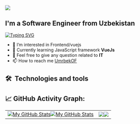 <h1>
  <img src="https://readme-typing-svg.demolab.com/?font=Handjet&duration=4000&weight=700&size=31&repeat=false&color=FCFFFE&width=600&pause=950&lines=Howdy, fellow!👋, I'm Umrbek">
</h1>

<h2> I'm a Software Engineer from Uzbekistan </h2>

<a href="https://git.io/typing-svg"><img src="https://readme-typing-svg.demolab.com?font=REM&size=25&pause=300&color=F6F6F6BC&width=900&height=60&lines=My+first+programming+language+I+learned+was+C%2B%2B.%7C;I'm+focusing+on+building+eCommerce+softwares.;I'm+focusing+on+building+eCommerce+softwares.;I+love+web+development." alt="Typing SVG" /></a>

- 👀 I’m interested in Frontend/vuejs <br>
- 🌱 Currently learning JavaScript framework <b> VueJs </b><br>
- 💬 Feel free to give any question related to <b>IT</b>  <br>
- 📫 How to reach me <a href="https://t.me/umrbekOF">UmrbekOF</a> <br>

## 🛠  Technologies and tools



## 📈 GitHub Activity Graph:
  <table>
    <tr>
        <td align="center"><a href="https://github.com/junioruz#gh-light-mode-only"><img src="https://github-readme-stats.vercel.app/api?username=junioruz&show_icons=true&theme=default&include_all_commits=true#gh-light-mode-only" alt="My GitHub Stats"/></a><a href="https://github.com/junioruz#gh-dark-mode-only"><img src="https://github-readme-stats.vercel.app/api?username=junioruz&show_icons=true&theme=tokyonight&include_all_commits=true#gh-dark-mode-only" alt="My GitHub Stats"/></a></td>
        <td align="center"><a href="https://github.com/junioruz#gh-light-mode-only"><img src="https://github-readme-streak-stats.herokuapp.com/?user=junioruz&theme=default"/></a><a href="https://github.com/junioruz#gh-dark-mode-only"><img src="https://github-readme-streak-stats.herokuapp.com/?user=junioruz&theme=tokyonight"/></a></td>
    </tr>
</table>

<!---
junioruz/junioruz is a ✨ special ✨ repository because its `README.md` (this file) appears on your GitHub profile.
You can click the Preview link to take a look at your changes.
--->
